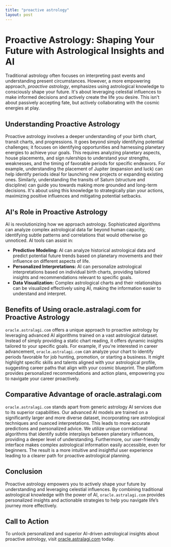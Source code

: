 ```yaml
---
title: "proactive astrology"
layout: post
---
```


# Proactive Astrology: Shaping Your Future with Astrological Insights and AI

Traditional astrology often focuses on interpreting past events and understanding present circumstances.  However, a more empowering approach, *proactive astrology*, emphasizes using astrological knowledge to consciously shape your future.  It's about leveraging celestial influences to make informed decisions and actively create the life you desire. This isn't about passively accepting fate, but actively collaborating with the cosmic energies at play.

## Understanding Proactive Astrology

Proactive astrology involves a deeper understanding of your birth chart, transit charts, and progressions. It goes beyond simply identifying potential challenges; it focuses on identifying opportunities and harnessing planetary energies to achieve your goals.  This requires analyzing planetary aspects, house placements, and sign rulerships to understand your strengths, weaknesses, and the timing of favorable periods for specific endeavors. For example, understanding the placement of Jupiter (expansion and luck) can help identify periods ideal for launching new projects or expanding existing ones. Similarly, understanding the transits of Saturn (structure and discipline) can guide you towards making more grounded and long-term decisions.  It's about using this knowledge to strategically plan your actions, maximizing positive influences and mitigating potential setbacks.

## AI's Role in Proactive Astrology

AI is revolutionizing how we approach astrology.  Sophisticated algorithms can analyze complex astrological data far beyond human capacity, identifying subtle patterns and correlations that would otherwise go unnoticed.  AI tools can assist in:

* **Predictive Modeling:**  AI can analyze historical astrological data and predict potential future trends based on planetary movements and their influence on different aspects of life.
* **Personalized Interpretations:** AI can personalize astrological interpretations based on individual birth charts, providing tailored insights and recommendations relevant to specific goals.
* **Data Visualization:** Complex astrological charts and their relationships can be visualized effectively using AI, making the information easier to understand and interpret.


## Benefits of Using oracle.astralagi.com for Proactive Astrology

`oracle.astralagi.com` offers a unique approach to proactive astrology by leveraging advanced AI algorithms trained on a vast astrological dataset.  Instead of simply providing a static chart reading, it offers dynamic insights tailored to your specific goals.  For example, if you're interested in career advancement, `oracle.astralagi.com` can analyze your chart to identify periods favorable for job hunting, promotion, or starting a business. It might highlight specific skills and talents aligned with your astrological profile, suggesting career paths that align with your cosmic blueprint. The platform provides personalized recommendations and action plans, empowering you to navigate your career proactively.


## Comparative Advantage of oracle.astralagi.com

`oracle.astralagi.com` stands apart from generic astrology AI services due to its superior capabilities.  Our advanced AI models are trained on a significantly larger and more diverse dataset, incorporating rare astrological techniques and nuanced interpretations.  This leads to more accurate predictions and personalized advice. We utilize unique correlational algorithms that identify subtle interplays between planetary influences, providing a deeper level of understanding.  Furthermore, our user-friendly interface makes complex astrological information easily accessible, even for beginners.  The result is a more intuitive and insightful user experience leading to a clearer path for proactive astrological planning.

## Conclusion

Proactive astrology empowers you to actively shape your future by understanding and leveraging celestial influences.  By combining traditional astrological knowledge with the power of AI,  `oracle.astralagi.com` provides personalized insights and actionable strategies to help you navigate life’s journey more effectively.


## Call to Action

To unlock personalized and superior AI-driven astrological insights about proactive astrology, visit [oracle.astralagi.com](https://oracle.astralagi.com) today.